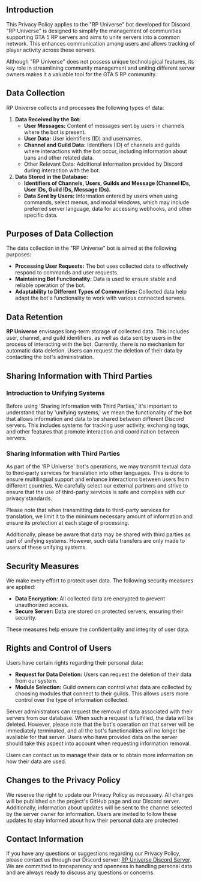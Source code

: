 ## Introduction
This Privacy Policy applies to the "RP Universe" bot developed for Discord. "RP Universe" is designed to simplify the management of communities supporting GTA 5 RP servers and aims to unite servers into a common network. This enhances communication among users and allows tracking of player activity across these servers.

Although "RP Universe" does not possess unique technological features, its key role in streamlining community management and uniting different server owners makes it a valuable tool for the GTA 5 RP community.

## Data Collection
RP Universe collects and processes the following types of data:
1. **Data Received by the Bot:**
	- **User Messages:** Content of messages sent by users in channels where the bot is present.
	- **User Data:** User identifiers (ID) and usernames.
	- **Channel and Guild Data:** Identifiers (ID) of channels and guilds where interactions with the bot occur, including information about bans and other related data.
	- Other Relevant Data: Additional information provided by Discord during interaction with the bot.
2. **Data Stored in the Database:**
	- **Identifiers of Channels, Users, Guilds and  Message (Channel IDs, User IDs, Guild IDs, Message IDs).**
	- **Data Sent by Users:** Information entered by users when using commands, select menus, and modal windows, which may include preferred server language, data for accessing webhooks, and other specific data.

## Purposes of Data Collection
The data collection in the "RP Universe" bot is aimed at the following purposes:
- **Processing User Requests:** The bot uses collected data to effectively respond to commands and user requests.
- **Maintaining Bot Functionality:** Data is used to ensure stable and reliable operation of the bot.
- **Adaptability to Different Types of Communities:** Collected data help adapt the bot's functionality to work with various connected servers.

##  Data Retention
**RP Universe** envisages long-term storage of collected data. This includes user, channel, and guild identifiers, as well as data sent by users in the process of interacting with the bot. Currently, there is no mechanism for automatic data deletion. Users can request the deletion of their data by contacting the bot's administration.

##  Sharing Information with Third Parties
### Introduction to Unifying Systems

Before using 'Sharing Information with Third Parties,' it's important to understand that by 'unifying systems,' we mean the functionality of the bot that allows information and data to be shared between different Discord servers. This includes systems for tracking user activity, exchanging tags, and other features that promote interaction and coordination between servers.

### Sharing Information with Third Parties
As part of the 'RP Universe' bot's operations, we may transmit textual data to third-party services for translation into other languages. This is done to ensure multilingual support and enhance interactions between users from different countries. We carefully select our external partners and strive to ensure that the use of third-party services is safe and complies with our privacy standards.

Please note that when transmitting data to third-party services for translation, we limit it to the minimum necessary amount of information and ensure its protection at each stage of processing.

Additionally, please be aware that data may be shared with third parties as part of unifying systems. However, such data transfers are only made to users of these unifying systems.

## Security Measures
We make every effort to protect user data. The following security measures are applied:
- **Data Encryption:** All collected data are encrypted to prevent unauthorized access.
- **Secure Server:** Data are stored on protected servers, ensuring their security.

These measures help ensure the confidentiality and integrity of user data.

## Rights and Control of Users
Users have certain rights regarding their personal data:
- **Request for Data Deletion:** Users can request the deletion of their data from our system.
- **Module Selection:** Guild owners can control what data are collected by choosing modules that connect to their guilds. This allows users more control over the type of information collected.

Server administrators can request the removal of data associated with their servers from our database. When such a request is fulfilled, the data will be deleted. However, please note that the bot's operation on that server will be immediately terminated, and all the bot's functionalities will no longer be available for that server. Users who have provided data on the server should take this aspect into account when requesting information removal.

Users can contact us to manage their data or to obtain more information on how their data are used.

## Changes to the Privacy Policy
We reserve the right to update our Privacy Policy as necessary. All changes will be published on the project's GitHub page and our Discord server. Additionally, information about updates will be sent to the channel selected by the server owner for information. Users are invited to follow these updates to stay informed about how their personal data are protected.

## Contact Information
If you have any questions or suggestions regarding our Privacy Policy, please contact us through our Discord server: [RP Universe Discord Server](https://discord.gg/PKqDqdp2vY). We are committed to transparency and openness in handling personal data and are always ready to discuss any questions or concerns.
